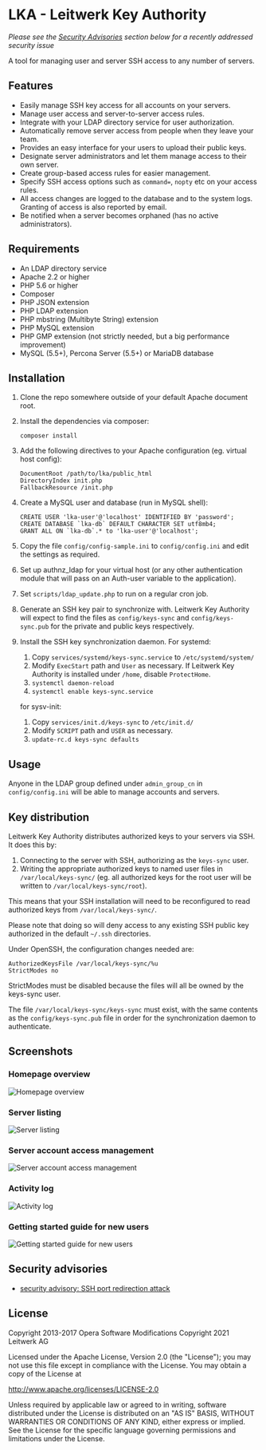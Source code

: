 LKA - Leitwerk Key Authority
=======================

*Please see the [Security Advisories](#security-advisories) section below for a recently addressed security issue*

A tool for managing user and server SSH access to any number of servers.

Features
--------

* Easily manage SSH key access for all accounts on your servers.
* Manage user access and server-to-server access rules.
* Integrate with your LDAP directory service for user authorization.
* Automatically remove server access from people when they leave your team.
* Provides an easy interface for your users to upload their public keys.
* Designate server administrators and let them manage access to their own server.
* Create group-based access rules for easier management.
* Specify SSH access options such as `command=`, `nopty` etc on your access rules.
* All access changes are logged to the database and to the system logs. Granting of access is also reported by email.
* Be notified when a server becomes orphaned (has no active administrators).

Requirements
------------

* An LDAP directory service
* Apache 2.2 or higher
* PHP 5.6 or higher
* Composer
* PHP JSON extension
* PHP LDAP extension
* PHP mbstring (Multibyte String) extension
* PHP MySQL extension
* PHP GMP extension (not strictly needed, but a big performance improvement)
* MySQL (5.5+), Percona Server (5.5+) or MariaDB database

Installation
------------

1.  Clone the repo somewhere outside of your default Apache document root.

2.  Install the dependencies via composer:

        composer install

3.  Add the following directives to your Apache configuration (eg. virtual host config):

        DocumentRoot /path/to/lka/public_html
        DirectoryIndex init.php
        FallbackResource /init.php

4.  Create a MySQL user and database (run in MySQL shell):

        CREATE USER 'lka-user'@'localhost' IDENTIFIED BY 'password';
        CREATE DATABASE `lka-db` DEFAULT CHARACTER SET utf8mb4;
        GRANT ALL ON `lka-db`.* to 'lka-user'@'localhost';

5.  Copy the file `config/config-sample.ini` to `config/config.ini` and edit the settings as required.

6.  Set up authnz_ldap for your virtual host (or any other authentication module that will pass on an Auth-user
    variable to the application).

7.  Set `scripts/ldap_update.php` to run on a regular cron job.

8.  Generate an SSH key pair to synchronize with. Leitwerk Key Authority will expect to find the files as `config/keys-sync` and `config/keys-sync.pub` for the private and public keys respectively.

9.  Install the SSH key synchronization daemon. For systemd:

    1.  Copy `services/systemd/keys-sync.service` to `/etc/systemd/system/`
    2.  Modify `ExecStart` path and `User` as necessary. If Leitwerk Key Authority is installed under `/home`, disable `ProtectHome`.
    3.  `systemctl daemon-reload`
    4.  `systemctl enable keys-sync.service`

    for sysv-init:

    1.  Copy `services/init.d/keys-sync` to `/etc/init.d/`
    2.  Modify `SCRIPT` path and `USER` as necessary.
    3.  `update-rc.d keys-sync defaults`

Usage
-----

Anyone in the LDAP group defined under `admin_group_cn` in `config/config.ini` will be able to manage accounts and servers.

Key distribution
----------------

Leitwerk Key Authority distributes authorized keys to your servers via SSH. It does this by:

1.  Connecting to the server with SSH, authorizing as the `keys-sync` user.
2.  Writing the appropriate authorized keys to named user files in `/var/local/keys-sync/` (eg. all authorized keys for the root user will be written to `/var/local/keys-sync/root`).

This means that your SSH installation will need to be reconfigured to read authorized keys from `/var/local/keys-sync/`.

Please note that doing so will deny access to any existing SSH public key authorized in the default `~/.ssh` directories.

Under OpenSSH, the configuration changes needed are:

    AuthorizedKeysFile /var/local/keys-sync/%u
    StrictModes no

StrictModes must be disabled because the files will all be owned by the keys-sync user.

The file `/var/local/keys-sync/keys-sync` must exist, with the same contents as the `config/keys-sync.pub` file in order for the synchronization daemon to authenticate.

Screenshots
-----------

### Homepage overview
![Homepage overview](public_html/screenshot-home.png)

### Server listing
![Server listing](public_html/screenshot-servers.png)

### Server account access management
![Server account access management](public_html/screenshot-account.png)

### Activity log
![Activity log](public_html/screenshot-activity.png)

### Getting started guide for new users
![Getting started guide for new users](public_html/screenshot-getting-started.png)

Security advisories
-------------------
* [security advisory: SSH port redirection attack](https://github.com/operasoftware/ssh-key-authority/wiki/SKA-security-advisory%3A-SSH-port-redirection-attack)

License
-------

Copyright 2013-2017 Opera Software
Modifications Copyright 2021 Leitwerk AG

Licensed under the Apache License, Version 2.0 (the "License");
you may not use this file except in compliance with the License.
You may obtain a copy of the License at

   http://www.apache.org/licenses/LICENSE-2.0

Unless required by applicable law or agreed to in writing, software
distributed under the License is distributed on an "AS IS" BASIS,
WITHOUT WARRANTIES OR CONDITIONS OF ANY KIND, either express or implied.
See the License for the specific language governing permissions and
limitations under the License.
